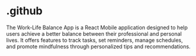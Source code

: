 # .github
The Work-Life Balance App is a React Mobile application designed to help users achieve a better balance between their professional and personal lives. It offers features to track tasks, set reminders, manage schedules, and promote mindfulness through personalized tips and recommendations.
